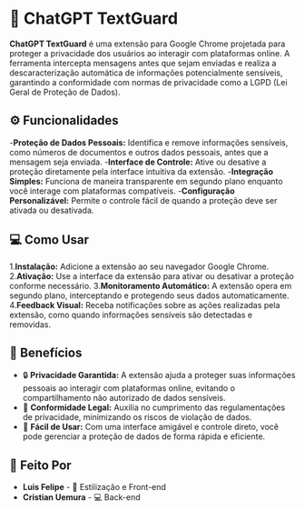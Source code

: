 # 🚀 ChatGPT TextGuard

**ChatGPT TextGuard** é uma extensão para Google Chrome projetada para proteger a privacidade dos usuários ao interagir com plataformas online. A ferramenta intercepta mensagens antes que sejam enviadas e realiza a descaracterização automática de informações potencialmente sensíveis, garantindo a conformidade com normas de privacidade como a LGPD (Lei Geral de Proteção de Dados).

## ⚙️ Funcionalidades

-**Proteção de Dados Pessoais:** Identifica e remove informações sensíveis, como números de documentos e outros dados pessoais, antes que a mensagem seja enviada.
-**Interface de Controle:** Ative ou desative a proteção diretamente pela interface intuitiva da extensão.
-**Integração Simples:** Funciona de maneira transparente em segundo plano enquanto você interage com plataformas compatíveis.
-**Configuração Personalizável:** Permite o controle fácil de quando a proteção deve ser ativada ou desativada.

## 💻 Como Usar

1.**Instalação:** Adicione a extensão ao seu navegador Google Chrome.
2.**Ativação:** Use a interface da extensão para ativar ou desativar a proteção conforme necessário.
3.**Monitoramento Automático:** A extensão opera em segundo plano, interceptando e protegendo seus dados automaticamente.
4.**Feedback Visual:** Receba notificações sobre as ações realizadas pela extensão, como quando informações sensíveis são detectadas e removidas.

## 🌟 Benefícios

- 🔒 **Privacidade Garantida:** A extensão ajuda a proteger suas informações pessoais ao interagir com plataformas online, evitando o compartilhamento não autorizado de dados sensíveis.
- 📜 **Conformidade Legal:** Auxilia no cumprimento das regulamentações de privacidade, minimizando os riscos de violação de dados.
- 🎨 **Fácil de Usar:** Com uma interface amigável e controle direto, você pode gerenciar a proteção de dados de forma rápida e eficiente.

## 👥 Feito Por

- **Luis Felipe** - 🎨 Estilização e Front-end
- **Cristian Uemura** - 💻 Back-end